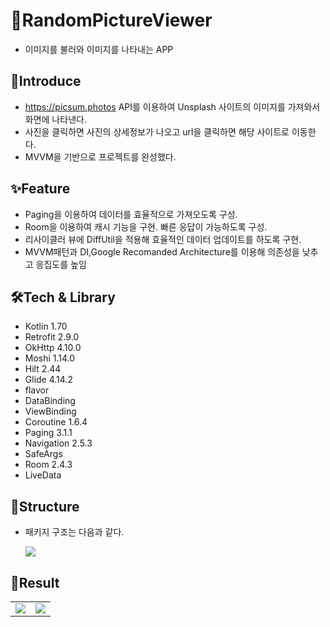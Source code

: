 # 📱RandomPictureViewer

+ 이미지를 불러와 이미지를 나타내는 APP

## 🎤Introduce

+ https://picsum.photos API를 이용하여 Unsplash 사이트의 이미지를 가져와서 화면에 나타낸다.
+ 사진을 클릭하면 사진의 상세정보가 나오고 url을 클릭하면 해당 사이트로 이동한다.
+ MVVM을 기반으로 프로젝트를 완성했다.

## ✨Feature

+ Paging을 이용하여 데이터를 효율적으로 가져오도록 구성.
+ Room을 이용하여 캐시 기능을 구현. 빠른 응답이 가능하도록 구성.
+ 리사이클러 뷰에 DiffUtil을 적용해 효율적인 데이터 업데이트를 하도록 구현.
+ MVVM패턴과 DI,Google Recomanded Architecture를 이용해 의존성을 낮추고 응집도를 높임

## 🛠Tech & Library

+ Kotlin 1.70
+ Retrofit 2.9.0
+ OkHttp 4.10.0
+ Moshi 1.14.0
+ Hilt 2.44
+ Glide 4.14.2
+ flavor
+ DataBinding
+ ViewBinding
+ Coroutine 1.6.4
+ Paging 3.1.1
+ Navigation 2.5.3
+ SafeArgs
+ Room 2.4.3
+ LiveData

## 🎨Structure

+ 패키지 구조는 다음과 같다.

  <img src=https://user-images.githubusercontent.com/59912150/213119427-fee58574-f103-40e3-a6de-f232f9043a9c.png>

## 🎉Result

<table>
<tr>
<td><img src=https://user-images.githubusercontent.com/59912150/213112316-b4144902-dbd4-4cba-9adc-c4e41f2b18b4.png></td>
<td><img src=https://user-images.githubusercontent.com/59912150/213112306-c48539af-b72b-4f08-81b1-71b56d415f92.png></td>
</tr>
</table>
